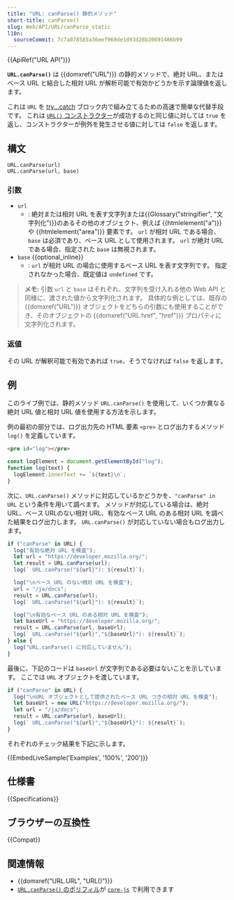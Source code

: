 ```yaml
---
title: "URL: canParse() 静的メソッド"
short-title: canParse()
slug: Web/API/URL/canParse_static
l10n:
  sourceCommit: 7c7a078585a36eef960de1d93d28b20691486b99
---
```


{{ApiRef("URL API")}}

**`URL.canParse()`** は {{domxref("URL")}} の静的メソッドで、絶対 URL、またはベース URL と結合した相対 URL が解析可能で有効かどうかを示す論理値を返します。

これは `URL` を [try...catch](/ja/docs/Web/JavaScript/Reference/Statements/try...catch) ブロック内で組み立てるための高速で簡単な代替手段です。
これは [`URL()` コンストラクター](/ja/docs/Web/API/URL/URL)が成功するのと同じ値に対しては `true` を返し、コンストラクターが例外を発生させる値に対しては `false` を返します。

## 構文

```js-nolint
URL.canParse(url)
URL.canParse(url, base)
```

### 引数

- `url`
  - : 絶対または相対 URL を表す文字列または{{Glossary("stringifier", "文字列化")}}のあるその他のオブジェクト、例えば {{htmlelement("a")}} や {{htmlelement("area")}} 要素です。
    `url` が相対 URL である場合、`base` は必須であり、ベース URL として使用されます。
    `url` が絶対 URL である場合、指定された `base` は無視されます。
- `base` {{optional_inline}}
  - : `url` が相対 URL の場合に使用するベース URL を表す文字列です。
    指定されなかった場合、既定値は `undefined` です。

> **メモ:** 引数 `url` と `base` はそれぞれ、文字列を受け入れる他の Web API と同様に、渡された値から文字列化されます。
> 具体的な例としては、既存の {{domxref("URL")}} オブジェクトをどちらの引数にも使用することができ、そのオブジェクトの {{domxref("URL.href", "href")}} プロパティに文字列化されます。

### 返値

その URL が解釈可能で有効であれば `true`、そうでなければ `false` を返します。

## 例

このライブ例では、静的メソッド `URL.canParse()` を使用して、いくつか異なる絶対 URL 値と相対 URL 値を使用する方法を示します。

例の最初の部分では、ログ出力先の HTML 要素 `<pre>` とログ出力するメソッド `log()` を定義しています。

```html
<pre id="log"></pre>
```

```js
const logElement = document.getElementById("log");
function log(text) {
  logElement.innerText += `${text}\n`;
}
```

次に、`URL.canParse()` メソッドに対応しているかどうかを、`"canParse" in URL` という条件を用いて調べます。
メソッドが対応している場合は、絶対 URL、ベース URLのない相対 URL、有効なベース URL のある相対 URL を調べた結果をログ出力します。
`URL.canParse()` が対応していない場合もログ出力します。

```js
if ("canParse" in URL) {
  log("有効な絶対 URL を検査");
  let url = "https://developer.mozilla.org/";
  let result = URL.canParse(url);
  log(` URL.canParse("${url}"): ${result}`);

  log("\nベース URL のない相対 URL を検査");
  url = "/ja/docs";
  result = URL.canParse(url);
  log(` URL.canParse("${url}"): ${result}`);

  log("\n有効なベース URL のある相対 URL を検査");
  let baseUrl = "https://developer.mozilla.org/";
  result = URL.canParse(url, baseUrl);
  log(` URL.canParse("${url}","${baseUrl}"): ${result}`);
} else {
  log("URL.canParse() に対応していません");
}
```

最後に、下記のコードは `baseUrl` が文字列である必要はないことを示しています。
ここでは `URL` オブジェクトを渡しています。

```js
if ("canParse" in URL) {
  log("\nURL オブジェクトとして提供されたベース URL つきの相対 URL を検査");
  let baseUrl = new URL("https://developer.mozilla.org/");
  let url = "/ja/docs";
  result = URL.canParse(url, baseUrl);
  log(` URL.canParse("${url}","${baseUrl}"): ${result}`);
}
```

それぞれのチェック結果を下記に示します。

{{EmbedLiveSample('Examples', '100%', '200')}}

## 仕様書

{{Specifications}}

## ブラウザーの互換性

{{Compat}}

## 関連情報

- {{domxref("URL.URL", "URL()")}}
- [`URL.canParse()` のポリフィル](https://github.com/zloirock/core-js#url-and-urlsearchparams)が [`core-js`](https://github.com/zloirock/core-js) で利用できます
